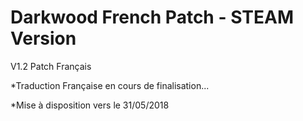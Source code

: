 # Darkwood French Patch - STEAM Version
 V1.2 Patch Français

  *Traduction Française en cours de finalisation...

  *Mise à disposition vers le 31/05/2018
